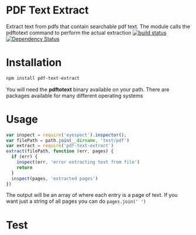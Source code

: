 # PDF Text Extract
Extract text from pdfs that contain searchable pdf text. The module calls the pdftotext command to perform the actual extraction
[![build status](https://secure.travis-ci.org/nisaacson/pdf-text-extract)](http://travis-ci.org/nisaacson/pdf-text-extract) [![Dependency Status](https://david-dm.org/nisaacson/pdf-text-extract.png)](https://david-dm.org/nisaacson/pdf-text-extract)

# Installation
```bash
npm install pdf-text-extract
```
You will need the **pdftotext** binary available on your path. There are packages available for many different operating systems

# Usage
```javascript
var inspect = require('eyespect').inspector();
var filePath = path.join(__dirname, 'test/pdf')
var extract = require('pdf-text-extract')
extract(filePath, function (err, pages) {
  if (err) {
    inspect(err, 'error extracting text from file')
    return
  }
  inspect(pages, 'extracted pages')
})
```
The output will be an array of where each entry is a page of text. If you want just a string of all pages you can do `pages.join(' ')`



# Test
